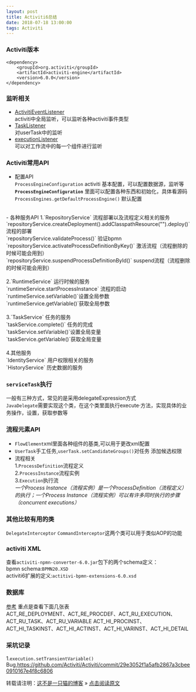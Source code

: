```yaml
---
layout: post
title: Activiti6总结
date: 2018-07-18 13:00:00
tags: Activiti   
---
```


### Activiti版本

```
<dependency>
	<groupId>org.activiti</groupId>
	<artifactId>activiti-engine</artifactId>
	<version>6.0.0</version>
</dependency>
```

### 监听相关
- [ActivitiEventListener](https://www.activiti.org/userguide/#eventDispatcherListener)<br/>
   activiti中全局监听，可以监听各种activiti事件类型
- [TaskListener](https://www.activiti.org/userguide/#taskListeners)<br/>
   对userTask中的监听
- [executionListener](https://www.activiti.org/userguide/#executionListeners)<br/>
  可以对工作流中的每一个组件进行监听


### Activiti常用API
- 配置API<br/>
`ProcessEngineConfiguration` activiti 基本配置，可以配置数据源，监听等<br/>
**`ProcessEngineConfiguration`** 里面可以配置各种东西和初始化，具体看源码<br/>
`ProcessEngines.getDefaultProcessEngine()` 默认配置<br/>
<br/>
- 各种服务API   
1.`RepositoryService` 流程部署以及流程定义相关的服务<br/>
`repositoryService.createDeployment().addClasspathResource("").deploy()` 流程的部署<br/>
`repositoryService.validateProcess()` 验证bpmn<br/>
`repositoryService.activateProcessDefinitionByKey()` 激活流程（流程删除的时候可能会用到）<br/>
`repositoryService.suspendProcessDefinitionById()` suspend流程（流程删除的时候可能会用到）<br/>
<br/>
2.`RuntimeService` 运行时候的服务<br/>
`runtimeService.startProcessInstance` 流程的启动<br/>
`runtimeService.setVariable()`设置全局参数<br/>
`runtimeService.getVariable()`获取全局参数<br/>
<br/>
3.`TaskService` 任务的服务<br/>
`taskService.complete()` 任务的完成<br/>
`taskService.setVariable()`设置全局变量<br/>
`taskService.getVariable()`获取全局变量<br/>
<br/>
4.其他服务<br/>
`IdentityService` 用户权限相关的服务<br/>
`HistoryService` 历史数据的服务<br/>

### `serviceTask`执行
一般有三种方式，常见的是采用delegateExpression方式<br/>
`JavaDelegate`需要实现这个类，在这个类里面执行execute·方法，实现具体的业务操作，设置，获取参数等<br/>

### 流程元素API
- `FlowElement`xml里面各种组件的基类,可以用于更改xml配置
- `UserTask`手工任务,`userTask.setCandidateGroups()`对任务 添加候选权限
- 流程相关   
1.`ProcessDefinition`流程定义<br/>
2.`ProcessInstance`流程实例<br/>
3.`Execution`执行流<br/>
*一个Process Instance（流程实例）是一个ProcessDefinition（流程定义）的执行；一个Process Instance（流程实例）可以有许多同时执行的步骤（concurrent executions）*

### 其他比较有用的类
`DelegateInterceptor` `CommandInterceptor`这两个类可以用于类似AOP的功能

### activiti XML
查看`activiti-npmn-converter-6.0.jar`包下的两个schema定义：<br/>
bpmn schema:`BPMN20.XSD`<br/>
activiti6扩展的定义:`actitivi-bpmn-extensions-6.0.xsd`

### 数据库
[参考](https://www.cnblogs.com/dengjiahai/p/8260997.html)
重点是查看下面几张表<br/>
ACT_RE_DEPLOYMENT、ACT_RE_PROCDEF、ACT_RU_EXECUTION、ACT_RU_TASK、ACT_RU_VARIABLE
ACT_HI_PROCINST、ACT_HI_TASKINST、ACT_HI_ACTINST、ACT_HI_VARINST、ACT_HI_DETAIL

### 采坑记录
1.`execution.setTransientVariable()` Bug,https://github.com/Activiti/Activiti/commit/29e3052f1a5afb2867a3cbee0910167e4f8c6806

转载请注明：[这不是一只猫的博客](http://1024.notacat.cn) » [点击阅读原文](http://1024.notacat.cn/2018/07/Activiti6%E6%80%BB%E7%BB%93/)




